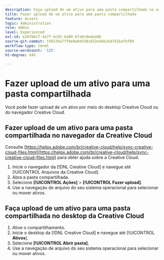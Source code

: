 ```yaml
---
description: Faça upload de um ativo para uma pasta compartilhada no navegador de Creative Cloud ou no desktop Creative Cloud.
title: Fazer upload de um ativo para uma pasta compartilhada
feature: Assets
topic: Administration
role: Admin
level: Experienced
exl-id: e26fb61f-4a7f-4c02-ba80-87a9c0edea86
source-git-commit: f4833da7ff9e9a04338c632e4bb2bd742bafbf09
workflow-type: tm+mt
source-wordcount: '125'
ht-degree: 64%

---
```


# Fazer upload de um ativo para uma pasta compartilhada

Você pode fazer upload de um ativo por meio do desktop Creative Cloud ou do navegador Creative Cloud.

## Fazer upload de um ativo para uma pasta compartilhada no navegador da Creative Cloud

Consulte [https://helpx.adobe.com/br/creative-cloud/help/sync-creative-cloud-files.html](https://helpx.adobe.com/br/creative-cloud/help/sync-creative-cloud-files.html) para obter ajuda sobre a Creative Cloud.

1. Inicie o navegador da [!DNL Creative Cloud] e navegue até [!UICONTROL Arquivos da Creative Cloud].
1. Abra a pasta compartilhada.
1. Selecione **[!UICONTROL Ações]** > **[!UICONTROL Fazer upload]**.
1. Use a navegação de arquivo do seu sistema operacional para selecionar ou mover ativos.

## Faça upload de um ativo para uma pasta compartilhada no desktop da Creative Cloud

1. Ative o compartilhamento.
1. Inicie o desktop da [!DNL Creative Cloud] e navegue até [!UICONTROL **Ativos**].
1. Selecione **[!UICONTROL Abrir pasta].**
1. Use a navegação de arquivo do seu sistema operacional para selecionar ou mover ativos.
